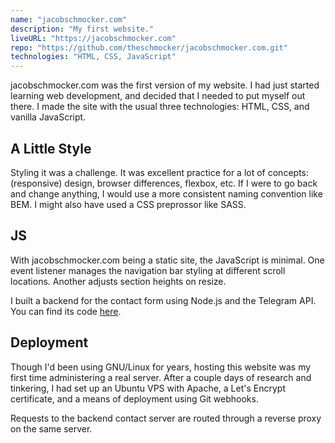 ```yaml
---
name: "jacobschmocker.com"
description: "My first website."
liveURL: "https://jacobschmocker.com"
repo: "https://github.com/theschmocker/jacobschmocker.com.git"
technologies: "HTML, CSS, JavaScript"
---
```


jacobschmocker.com was the first version of my website. I had just started learning web development, and decided that I needed to put myself out there.
I made the site with the usual three technologies: HTML, CSS, and vanilla JavaScript. 

## A Little Style
Styling it was a challenge. It was excellent practice for a lot of concepts: (responsive) design, browser differences, flexbox, etc. If I were to go back and change anything, I would use a more consistent naming convention like BEM. I might also have used a CSS preprossor like SASS.

## JS
With jacobschmocker.com being a static site, the JavaScript is minimal. One event listener manages the navigation bar styling at different scroll locations. Another adjusts section heights on resize. 

I built a backend for the contact form using Node.js and the Telegram API.
You can find its code [here](https://github.com/theschmocker/buzzer).

## Deployment

Though I'd been using GNU/Linux for years, hosting this website was my first time administering a real server. After a couple days of research and tinkering, I had set up an Ubuntu VPS with Apache, a Let's Encrypt certificate, and a means of deployment using Git webhooks. 

Requests to the backend contact server are routed through a reverse proxy on the same server.
